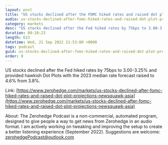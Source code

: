 ```yaml
---
layout: post
title: "US stocks declined after the FOMC hiked rates and raised dot plot projections - Newsquawk Asia-Pac Market Open"
audio: us-stocks-declined-after-fomc-hiked-rates-and-raised-dot-plot-projections-newsquawk-asia-0
category: markets
desc: "US stocks declined after the Fed hiked rates by 75bps to 3.00-3.25% and provided hawkish Dot Plots with the 2023 median rate forecast raised to 4.6% from 3.8%."
duration: 00:10:23
length: 623
datetime: Wed, 21 Sep 2022 21:53:00 +0000
tags: podcast
guid: us-stocks-declined-after-fomc-hiked-rates-and-raised-dot-plot-projections-newsquawk-asia-0
order: 0
---
```

US stocks declined after the Fed hiked rates by 75bps to 3.00-3.25% and provided hawkish Dot Plots with the 2023 median rate forecast raised to 4.6% from 3.8%.

Link: [https://www.zerohedge.com/markets/us-stocks-declined-after-fomc-hiked-rates-and-raised-dot-plot-projections-newsquawk-asia](https://www.zerohedge.com/markets/us-stocks-declined-after-fomc-hiked-rates-and-raised-dot-plot-projections-newsquawk-asia)

About: The Zerohedge Podcast is a non-commercial, automated program, designed to give people a way to get news from Zerohedge in an audio format.  I am actively working on tweaking and improving the setup to create a better listening experience (September 2022).  Suggestions are welcome: [zerohedgePodcast@outlook.com](mailto:zerohedgePodcast@outlook.com)